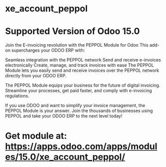 # xe_account_peppol

# Supported Version of Odoo 15.0

Join the E-invoicing revolution with the PEPPOL Module for Odoo
This add-on supercharges your ODOO ERP with:

Seamless integration with the PEPPOL network
Send and receive e-invoices electronically
Create, manage, and track invoices with ease
The PEPPOL Module lets you easily send and receive invoices over the PEPPOL network directly from your ODOO ERP.

The PEPPOL Module equips your business for the future of digital invoicing. Streamline your processes, get paid faster, and comply with e-invoicing regulations.

If you use ODOO and want to simplify your invoice management, the PEPPOL Module is your answer. Join the thousands of businesses using PEPPOL and take your ODOO ERP to the next level today!

# Get module at: https://apps.odoo.com/apps/modules/15.0/xe_account_peppol/ 
